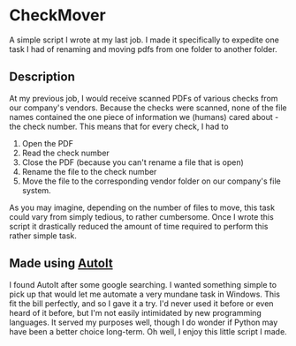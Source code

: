 # CheckMover
A simple script I wrote at my last job. I made it specifically to expedite one task I had of renaming and moving pdfs from one folder to another folder.

## Description
At my previous job, I would receive scanned PDFs of various checks from our company's vendors. Because the checks were scanned, none of the file names contained the one piece of information we (humans) cared about - the check number. This means that for every check, I had to 
1. Open the PDF
2. Read the check number
3. Close the PDF (because you can't rename a file that is open)
4. Rename the file to the check number
5. Move the file to the corresponding vendor folder on our company's file system.

As you may imagine, depending on the number of files to move, this task could vary from simply tedious, to rather cumbersome. Once I wrote this script it drastically reduced the amount of time required to perform this rather simple task.

## Made using [AutoIt](https://www.autoitscript.com/site/autoit)

I found AutoIt after some google searching. I wanted something simple to pick up that would let me automate a very mundane task in Windows. This fit the bill perfectly, and so I gave it a try. I'd never used it before or even heard of it before, but I'm not easily intimidated by new programming languages.
It served my purposes well, though I do wonder if Python may have been a better choice long-term. Oh well, I enjoy this little script I made.

